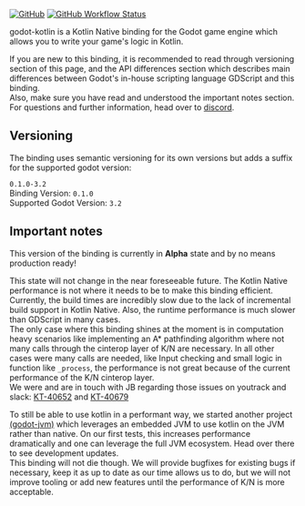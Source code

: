 [![GitHub](https://img.shields.io/github/license/utopia-rise/godot-kotlin?style=flat-square)](LICENSE)
[![GitHub Workflow Status](https://img.shields.io/github/workflow/status/utopia-rise/godot-kotlin/CI?style=flat-square)](https://github.com/utopia-rise/godot-kotlin/actions?query=workflow%3ACI)

godot-kotlin is a Kotlin Native binding for the Godot game engine which allows you to write your game's logic in Kotlin.

If you are new to this binding, it is recommended to read through versioning section of this page, and the API differences 
section which describes main differences between Godot's in-house scripting language GDScript and this binding.  
Also, make sure you have read and understood the important notes section. For questions and further information, head over to [discord](https://godot-kotl.in).

## Versioning
The binding uses semantic versioning for its own versions but adds a suffix for the supported godot version:
  
`0.1.0-3.2`  
Binding Version: `0.1.0`  
Supported Godot Version: `3.2`

## Important notes

This version of the binding is currently in **Alpha** state and by no means production ready!  

This state will not change in the near foreseeable future. The Kotlin Native performance is not where it needs to be to make this binding efficient. Currently, the build times are incredibly slow due to the lack of incremental build support in Kotlin Native. Also, the runtime performance is much slower than GDScript in many cases.  
The only case where this binding shines at the moment is in computation heavy scenarios like implementing an A* pathfinding algorithm where not many calls through the cinterop layer of K/N are necessary. In all other cases were many calls are needed, like Input checking and small logic in function like `_process`, the performance is not great because of the current performance of the K/N cinterop layer.  
We were and are in touch with JB regarding those issues on youtrack and slack: [KT-40652](https://youtrack.jetbrains.com/issue/KT-40652) and [KT-40679](https://youtrack.jetbrains.com/issue/KT-40679)

To still be able to use kotlin in a performant way, we started another project [(godot-jvm)](https://github.com/utopia-rise/godot-jvm/) which leverages an embedded JVM to use kotlin on the JVM rather than native. On our first tests, this increases performance dramatically and one can leverage the full JVM ecosystem. Head over there to see development updates.  
This binding will not die though. We will provide bugfixes for existing bugs if necessary, keep it as up to date as our time allows us to do, but we will not improve tooling or add new features until the performance of K/N is more acceptable.